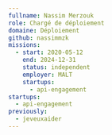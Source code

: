 ```yaml
---
fullname: Nassim Merzouk
role: Chargé de déploiement
domaine: Déploiement
github: nassimmzk
missions:
  - start: 2020-05-12
    end: 2024-12-31
    status: independent
    employer: MALT
    startups:
      - api-engagement
startups:
  - api-engagement
previously:
  - jeveuxaider
---
```

